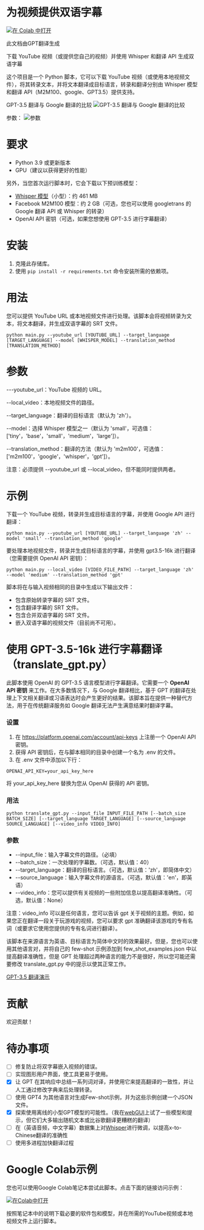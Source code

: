 # 为视频提供双语字幕

[![在 Colab 中打开](https://colab.research.google.com/assets/colab-badge.svg)](https://colab.research.google.com/drive/1XDLFlgew9BzUqNpTv_kq0HNocTNOSekP?usp=sharing)

此文档由GPT翻译生成

下载 YouTube 视频（或提供您自己的视频）并使用 Whisper 和翻译 API 生成双语字幕

这个项目是一个 Python 脚本，它可以下载 YouTube 视频（或使用本地视频文件），将其转录文本，并将文本翻译成目标语言，转录和翻译分别由 Whisper 模型和翻译 API（M2M100、google、GPT3.5）提供支持。

<!--注意：由于某些错误导致非英语语言字体无法找到，因此将字幕嵌入到视频中目前还无法实现。目前只能生成双语言的 SRT 文件。-->

GPT-3.5 翻译与 Google 翻译的比较
![GPT-3.5 翻译与 Google 翻译的比较](assets/google-vs-gpt.png)

参数：
![参数](assets/args.png)


# 要求

- Python 3.9 或更新版本
- GPU（建议以获得更好的性能）

另外，当您首次运行脚本时，它会下载以下预训练模型：

- [Whisper 模型](https://github.com/openai/whisper)（小型）：约 461 MB
- Facebook M2M100 模型：约 2 GB（可选，您也可以使用 googletrans 的 Google 翻译 API 或 Whisper 的转录）
- OpenAI API 密钥（可选，如果您想使用 GPT-3.5 进行字幕翻译）


# 安装
1. 克隆此存储库。
2. 使用 ``` pip install -r requirements.txt ``` 命令安装所需的依赖项。

# 用法
您可以提供 YouTube URL 或本地视频文件进行处理。该脚本会将视频转录为文本，将文本翻译，并生成双语字幕的 SRT 文件。

```
python main.py --youtube_url [YOUTUBE_URL] --target_language [TARGET_LANGUAGE] --model [WHISPER_MODEL] --translation_method [TRANSLATION_METHOD]

```
# 参数

---youtube_url：YouTube 视频的 URL。

--local_video：本地视频文件的路径。

--target_language：翻译的目标语言（默认为 'zh'）。

--model：选择 Whisper 模型之一（默认为 'small'，可选值：['tiny'，'base'，'small'，'medium'，'large']）。

--translation_method：翻译的方法（默认为 'm2m100'，可选值：['m2m100'，'google'，'whisper'，'gpt']）。


注意：必须提供 --youtube_url 或 --local_video，但不能同时提供两者。

# 示例

下载一个 YouTube 视频，转录并生成目标语言的字幕，并使用 Google API 进行翻译：

```
python main.py --youtube_url [YOUTUBE_URL] --target_language 'zh' --model 'small' --translation_method 'google'
```

要处理本地视频文件，转录并生成目标语言的字幕，并使用 gpt3.5-16k 进行翻译（您需要提供 OpenAI API 密钥）：

```
python main.py --local_video [VIDEO_FILE_PATH] --target_language 'zh' --model 'medium' --translation_method 'gpt'
```


脚本将在与输入视频相同的目录中生成以下输出文件：

- 包含原始转录字幕的 SRT 文件。
- 包含翻译字幕的 SRT 文件。
- 包含合并双语字幕的 SRT 文件。
- 嵌入双语字幕的视频文件（目前尚不可用）。


# 使用 GPT-3.5-16k 进行字幕翻译（translate_gpt.py）

此脚本使用 OpenAI 的 GPT-3.5 语言模型进行字幕翻译。它需要一个 **OpenAI API 密钥** 来工作。在大多数情况下，与 Google 翻译相比，基于 GPT 的翻译在处理上下文相关翻译或习语表达时会产生更好的结果。该脚本旨在提供一种替代方法，用于在传统翻译服务如 Google 翻译无法产生满意结果时翻译字幕。



### 设置
1. 在 https://platform.openai.com/account/api-keys 上注册一个 OpenAI API 密钥。
2. 获得 API 密钥后，在与脚本相同的目录中创建一个名为 .env 的文件。
3. 在 .env 文件中添加以下行：
```
OPENAI_API_KEY=your_api_key_here
```
将 your_api_key_here 替换为您从 OpenAI 获得的 API 密钥。

### 用法

```
python translate_gpt.py --input_file INPUT_FILE_PATH [--batch_size BATCH_SIZE] [--target_language TARGET_LANGUAGE] [--source_language SOURCE_LANGUAGE] [--video_info VIDEO_INFO]

```

### 参数

- --input_file：输入字幕文件的路径。（必填）
- --batch_size：一次处理的字幕数。（可选，默认值：40）
- --target_language：翻译的目标语言。（可选，默认值：'zh'，即简体中文）
- --source_language：输入字幕文件的源语言。（可选，默认值：'en'，即英语）
- --video_info：您可以提供有关视频的一些附加信息以提高翻译准确性。（可选，默认值：None）

注意：video_info 可以是任何语言，您可以告诉 gpt 关于视频的主题。例如，如果您正在翻译一段关于玩游戏的视频，您可以要求 gpt 准确翻译该游戏的专有名词（或要求它使用您提供的专有名词进行翻译）。

该脚本在来源语言为英语、目标语言为简体中文时的效果最好。但是，您也可以使用其他语言对，并将自己的 few-shot 示例添加到 few_shot_examples.json 中以提高翻译准确性，但是 GPT 处理超过两种语言的能力不是很好，所以您可能还需要修改 translate_gpt.py 中的提示以使其正常工作。

[GPT-3.5 翻译演示](https://www.bilibili.com/video/BV1xv4y1E7ZD/)


# 贡献
欢迎贡献！


# 待办事项
- [ ] 修复防止将双字幕嵌入视频的错误。
- [ ] 实现图形用户界面，使工具更易于使用。
- [x] 让 GPT 在其响应中总结一系列词对译，并使用它来提高翻译的一致性，并让人工通过修改字典来后处理转录。
- [ ] 使用 GPT4 为其他语言对生成Few-shot示例，并为这些示例创建一个JSON文件。
- [x] 探索使用离线的小型GPT模型的可能性。（我在[webGUI](https://github.com/oobabooga/text-generation-webui)上试了一些模型和提示，但它们大多输出随机文本或比谷歌翻译更糟糕的翻译）
- [ ] 在（英语音频，中文字幕）数据集上对[Whisper](https://github.com/jumon/whisper-finetuning)进行微调，以提高x-to-Chinese翻译的准确性
- [ ] 使用多进程加快翻译过程

# Google Colab示例
您也可以使用Google Colab笔记本尝试此脚本。点击下面的链接访问示例：

[![在Colab中打开](https://colab.research.google.com/assets/colab-badge.svg)](https://colab.research.google.com/drive/1XDLFlgew9BzUqNpTv_kq0HNocTNOSekP?usp=sharing)

按照笔记本中的说明下载必要的软件包和模型，并在所需的YouTube视频或本地视频文件上运行脚本。
